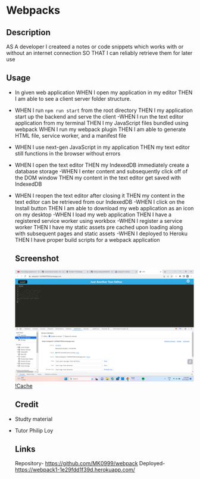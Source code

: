 # Webpacks

## Description
AS A developer
I  createed a notes or code snippets which works with or without an internet connection SO THAT I can reliably retrieve them for later use

## Usage
- In given web application WHEN I open my application in my editor THEN I am able to see a client server folder structure.
- WHEN I run `npm run start` from the root directory THEN I my application  start up the backend and serve the client
-WHEN I run the text editor application from my terminal THEN I my JavaScript files bundled using webpack WHEN I run my webpack plugin THEN I am able to generate HTML file, service worker, and a manifest file
- WHEN I use next-gen JavaScript in my application THEN my text editor still functions in the browser without errors
- WHEN I open the text editor THEN my IndexedDB  immediately create a database storage
-WHEN I enter content and subsequently click off of the DOM window THEN my content in the text editor get saved with IndexedDB
- WHEN I reopen the text editor after closing it THEN my content in the text editor can be retrieved from our IndexedDB
-WHEN I click on the Install button THEN I am able to download my web application as an icon on my desktop
-WHEN I load my web application THEN I  have a registered service worker using workbox
-WHEN I register a service worker THEN I  have my static assets pre cached upon loading along with subsequent pages and static assets
-WHEN I deployed to Heroku THEN I  have proper build scripts for a webpack application

  ## Screenshot
  ![Serviceworker](https://github.com/MK0999/webpack/blob/main/screenshots/Screenshot%20(86).png)
  [!Cache]()
  ## Credit
- Studty material
- Tutor Philip Loy
  ## Links
  Repository- https://github.com/MK0999/webpack
  Deployed- https://webpack1-1e29fdd1f39d.herokuapp.com/
